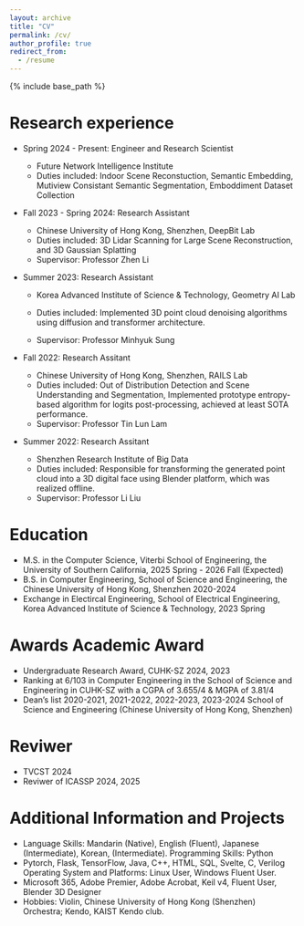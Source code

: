 ```yaml
---
layout: archive
title: "CV"
permalink: /cv/
author_profile: true
redirect_from:
  - /resume
---
```


{% include base_path %}

Research experience
======

* Spring 2024 - Present: Engineer and Research Scientist 
  * Future Network Intelligence Institute
  * Duties included: Indoor Scene Reconstuction, Semantic Embedding, Mutiview Consistant Semantic Segmentation, Emboddiment Dataset Collection

* Fall 2023 - Spring 2024: Research Assistant
  * Chinese University of Hong Kong, Shenzhen, DeepBit Lab
  * Duties included: 3D Lidar Scanning for Large Scene Reconstruction, and 3D Gaussian Splatting
  * Supervisor: Professor Zhen Li

* Summer 2023: Research Assistant
  * Korea Advanced Institute of Science & Technology, Geometry AI Lab
  * Duties included: Implemented 3D point cloud denoising algorithms using diffusion and transformer architecture.

  * Supervisor: Professor Minhyuk Sung

* Fall 2022: Research Assitant
  * Chinese University of Hong Kong, Shenzhen, RAILS Lab
  * Duties included: Out of Distribution Detection and Scene Understanding and Segmentation, Implemented prototype entropy-based algorithm for logits post-processing, achieved at least SOTA performance.
  * Supervisor: Professor Tin Lun Lam

* Summer 2022: Research Assitant
  * Shenzhen Research Institute of Big Data
  * Duties included: Responsible for transforming the generated point cloud into a 3D digital face using Blender platform, which was realized offline.
  * Supervisor: Professor Li Liu

Education
======
* M.S. in the Computer Science, Viterbi School of Engineering, the University of Southern California, 2025 Spring - 2026 Fall (Expected) 
* B.S. in Computer Engineering, School of Science and Engineering, the Chinese University of Hong Kong, Shenzhen 2020-2024 
* Exchange in Electircal Engineering, School of Electrical Engineering, Korea Advanced Institute of Science & Technology, 2023 Spring

Awards Academic Award 
======
* Undergraduate Research Award, CUHK-SZ 2024, 2023
* Ranking at 6/103 in Computer Engineering in the School of Science and Engineering in CUHK-SZ with a CGPA of 3.655/4 & MGPA of 3.81/4
* Dean’s list 2020-2021, 2021-2022, 2022-2023, 2023-2024 School of Science and Engineering (Chinese University of Hong Kong, Shenzhen)

Reviwer
=======
* TVCST 2024
* Reviwer of ICASSP 2024, 2025


Additional Information and Projects
========
* Language Skills: Mandarin (Native), English (Fluent), Japanese (Intermediate), Korean, (Intermediate). Programming Skills: Python
* Pytorch, Flask, TensorFlow, Java, C++, HTML, SQL, Svelte, C, Verilog Operating System and Platforms: Linux User, Windows Fluent User. 
* Microsoft 365, Adobe Premier, Adobe Acrobat, Keil v4, Fluent User, Blender 3D Designer 
* Hobbies: Violin, Chinese University of Hong Kong (Shenzhen) Orchestra; Kendo, KAIST Kendo club.  